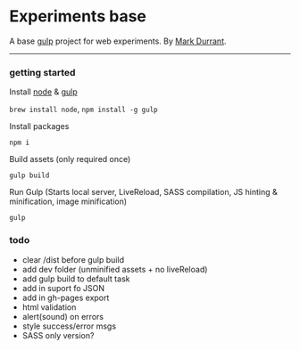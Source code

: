 # Experiments base

A base [gulp](http://gulpjs.com/) project for web experiments. By [Mark Durrant](https://twitter.com/m6_d6).

* * *

### getting started

Install [node](http://nodejs.org/) & [gulp](http://gulpjs.com/)

`brew install node`, `npm install -g gulp`

Install packages

`npm i`

Build assets (only required once)

`gulp build`

Run Gulp
(Starts local server, LiveReload, SASS compilation, JS hinting & minification, image minification)

`gulp`

### todo
* clear /dist before gulp build
* add dev folder (unminified assets + no liveReload)
* add gulp build to default task 
* add in suport fo JSON
* add in gh-pages export
* html validation
* alert(sound) on errors
* style success/error msgs
* SASS only version?
